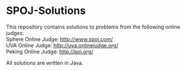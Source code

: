 # SPOJ-Solutions
This repository contains solutions to problems from the following online judges:  
Sphere Online Judge: http://www.spoj.com/  
UVA Online Judge: http://uva.onlinejudge.org/  
Peking Online Judge: http://poj.org/  

All solutions are written in Java.
